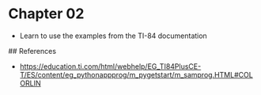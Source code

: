 # Chapter 02

- Learn to use the examples from the TI-84 documentation

## References

- https://education.ti.com/html/webhelp/EG_TI84PlusCE-T/ES/content/eg_pythonappprog/m_pygetstart/m_samprog.HTML#COLORLIN

